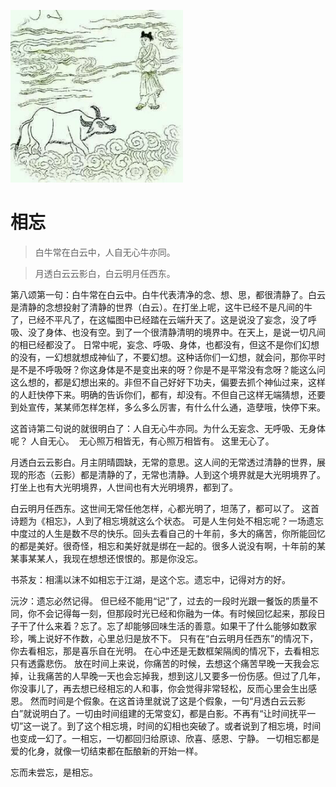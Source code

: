![](8.png)

# 相忘

> 白牛常在白云中，人自无心牛亦同。

> 月透白云云影白，白云明月任西东。


第八颂第一句：白牛常在白云中。白牛代表清净的念、想、思，都很清静了。白云是清静的念想投射了清静的世界（白云）。在打坐上呢，这牛已经不是凡间的牛了，已经不平凡了，在这幅图中已经踏在云端升天了。这是说没了妄念，没了呼吸、没了身体、也没有空。到了一个很清静清明的境界中。在天上，是说一切凡间的相已经都没了。
日常中呢，妄念、呼吸、身体，也都没有，但这不是你们幻想的没有，一幻想就想成神仙了，不要幻想。这种话你们一幻想，就会问，那你平时是不是不呼吸呀？你这身体是不是变出来的呀？你是不是平常没有念呀？能这么问这么想的，都是幻想出来的。非但不自己好好下功夫，偏要去抓个神仙过来，这样的人赶快停下来。明确的告诉你们，都有，却没有。不但自己这样无端猜想，还要到处宣传，某某师怎样怎样，多么多么厉害，有什么什么通，造孽哦，快停下来。

这首诗第二句说的就很明白了：人自无心牛亦同。为什么无妄念、无呼吸、无身体呢？ 人自无心。  无心照万相皆无，有心照万相皆有。 这里无心了。

月透白云云影白。月主阴晴圆缺，无常的意思。这人间的无常透过清静的世界，展现的形态（云影）都是清静的了，无常也清静。人到这个境界就是大光明境界了。 打坐上也有大光明境界，人世间也有大光明境界，都到了。

白云明月任西东。这世间无常任他怎样，心都光明了，坦荡了，都可以了。
这首诗题为《相忘》，人到了相忘境就这么个状态。
可是人生何处不相忘呢？一场遗忘中度过的人生是数不尽的快乐。回头去看自己的十年前，多大的痛苦，你所能回忆的都是美好。很奇怪，相忘和美好就是绑在一起的。很多人说没有啊，十年前的某某事某某人，我现在想想还恨恨的。那是你没忘。

书茶友：相濡以沫不如相忘于江湖，是这个忘。遗忘中，记得对方的好。

沅汐：遗忘必然记得。 但已经不能用“记”了，过去的一段时光跟一餐饭的质量不同，你不会记得每一刻，但那段时光已经和你融为一体。有时候回忆起来，那段日子干了什么来着？忘了。忘了却能够回味生活的善意。如果干了什么能够如数家珍，嘴上说好不作数，心里总归是放不下。
只有在“白云明月任西东”的情况下，你去看相忘，那是喜乐自在光明。 在心中还是无数框架隔阂的情况下，去看相忘只有透露悲伤。
放在时间上来说，你痛苦的时候，去想这个痛苦早晚一天我会忘掉，让我痛苦的人早晚一天也会忘掉我，想到这儿又要多一份伤感。但过了几年，你没事儿了，再去想已经相忘的人和事，你会觉得非常轻松，反而心里会生出感恩。
然而时间是个假象。在这首诗里就说了这是个假象，一句“月透白云云影白”就说明白了。一切由时间组建的无常变幻，都是白影。不再有“让时间抚平一切”这一说了。到了这个相忘境，时间的幻相也突破了。或者说到了相忘境，时间也变成一幻了。一相忘，一切都回归给原谅、欣喜、感恩、宁静。 一切相忘都是爱的化身，就像一切结束都在酝酿新的开始一样。

忘而未尝忘，是相忘。
